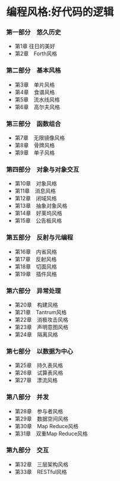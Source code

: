 编程风格:好代码的逻辑
==============================
### 第一部分　悠久历史
* 第1章 往日的美好	
* 第2章　Forth风格	
### 第二部分　基本风格	
* 第3章　单片风格	
* 第4章　食谱风格	
* 第5章　流水线风格	
* 第6章　高尔夫风格	
### 第三部分　函数组合	
* 第7章　无限镜像风格	
* 第8章　骨牌风格	
* 第9章　单子风格	
### 第四部分　对象与对象交互	
* 第10章　对象风格	
* 第11章　消息风格	
* 第12章　闭域风格	
* 第13章　抽象对象风格	
* 第14章　好莱坞风格	
* 第15章　公告板风格	
### 第五部分　反射与元编程	
* 第16章　内省风格	
* 第17章　反射风格	
* 第18章　切面风格	
* 第19章　插件风格	
### 第六部分　异常处理	
* 第20章　构建风格	
* 第21章　Tantrum风格	
* 第22章　消极攻击风格	
* 第23章　声明意图风格	
* 第24章　隔离风格	
### 第七部分　以数据为中心	
* 第25章　持久表风格	
* 第26章　试算表风格	
* 第27章　漂流风格	
### 第八部分　并发	
* 第28章　参与者风格	
* 第29章　数据空间风格
* 第30章　Map Reduce风格
* 第31章　双重Map Reduce风格　	
### 第九部分　交互	
* 第32章　三层架构风格	
* 第33章　RESTful风格

